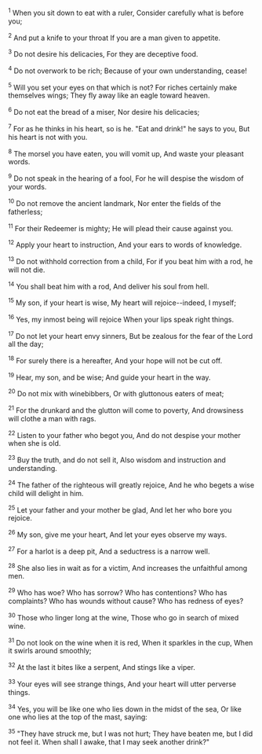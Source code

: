 <sup>1</sup> 
When you sit down to eat with a ruler, Consider carefully what is before you; 

<sup>2</sup> 
And put a knife to your throat If you are a man given to appetite. 

<sup>3</sup> 
Do not desire his delicacies, For they are deceptive food. 

<sup>4</sup> 
Do not overwork to be rich; Because of your own understanding, cease! 

<sup>5</sup> 
Will you set your eyes on that which is not? For riches certainly make themselves wings; They fly away like an eagle toward heaven. 

<sup>6</sup> 
Do not eat the bread of a miser, Nor desire his delicacies; 

<sup>7</sup> 
For as he thinks in his heart, so is he. "Eat and drink!" he says to you, But his heart is not with you. 

<sup>8</sup> 
The morsel you have eaten, you will vomit up, And waste your pleasant words. 

<sup>9</sup> 
Do not speak in the hearing of a fool, For he will despise the wisdom of your words. 

<sup>10</sup> 
Do not remove the ancient landmark, Nor enter the fields of the fatherless; 

<sup>11</sup> 
For their Redeemer is mighty; He will plead their cause against you. 

<sup>12</sup> 
Apply your heart to instruction, And your ears to words of knowledge. 

<sup>13</sup> 
Do not withhold correction from a child, For if you beat him with a rod, he will not die. 

<sup>14</sup> 
You shall beat him with a rod, And deliver his soul from hell. 

<sup>15</sup> 
My son, if your heart is wise, My heart will rejoice--indeed, I myself; 

<sup>16</sup> 
Yes, my inmost being will rejoice When your lips speak right things. 

<sup>17</sup> 
Do not let your heart envy sinners, But be zealous for the fear of the Lord all the day; 

<sup>18</sup> 
For surely there is a hereafter, And your hope will not be cut off. 

<sup>19</sup> 
Hear, my son, and be wise; And guide your heart in the way. 

<sup>20</sup> 
Do not mix with winebibbers, Or with gluttonous eaters of meat; 

<sup>21</sup> 
For the drunkard and the glutton will come to poverty, And drowsiness will clothe a man with rags. 

<sup>22</sup> 
Listen to your father who begot you, And do not despise your mother when she is old. 

<sup>23</sup> 
Buy the truth, and do not sell it, Also wisdom and instruction and understanding. 

<sup>24</sup> 
The father of the righteous will greatly rejoice, And he who begets a wise child will delight in him. 

<sup>25</sup> 
Let your father and your mother be glad, And let her who bore you rejoice. 

<sup>26</sup> 
My son, give me your heart, And let your eyes observe my ways. 

<sup>27</sup> 
For a harlot is a deep pit, And a seductress is a narrow well. 

<sup>28</sup> 
She also lies in wait as for a victim, And increases the unfaithful among men. 

<sup>29</sup> 
Who has woe? Who has sorrow? Who has contentions? Who has complaints? Who has wounds without cause? Who has redness of eyes? 

<sup>30</sup> 
Those who linger long at the wine, Those who go in search of mixed wine. 

<sup>31</sup> 
Do not look on the wine when it is red, When it sparkles in the cup, When it swirls around smoothly; 

<sup>32</sup> 
At the last it bites like a serpent, And stings like a viper. 

<sup>33</sup> 
Your eyes will see strange things, And your heart will utter perverse things. 

<sup>34</sup> 
Yes, you will be like one who lies down in the midst of the sea, Or like one who lies at the top of the mast, saying: 

<sup>35</sup> 
"They have struck me, but I was not hurt; They have beaten me, but I did not feel it. When shall I awake, that I may seek another drink?"